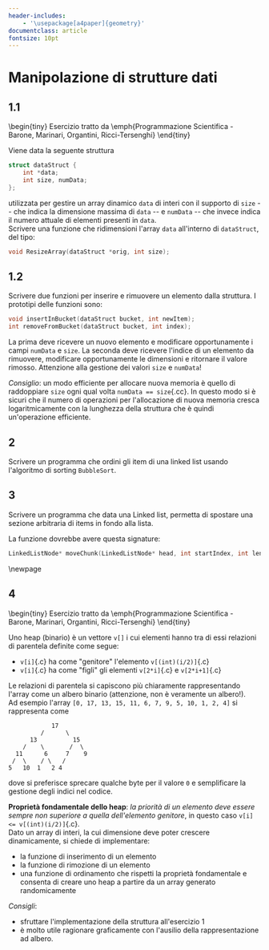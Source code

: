 ```yaml
---
header-includes:
    - '\usepackage[a4paper]{geometry}'
documentclass: article
fontsize: 10pt
---
```


# Manipolazione di strutture dati

## 1.1

\begin{tiny}
Esercizio tratto da \emph{Programmazione Scientifica - Barone, Marinari, Organtini, Ricci-Tersenghi}
\end{tiny}

Viene data la seguente struttura

```.cc {.numberLines}
struct dataStruct {
    int *data;
    int size, numData;
};
```

utilizzata per gestire un array dinamico `data` di interi con il supporto di `size` -- che indica la dimensione massima di `data` -- e `numData` -- che invece indica il numero attuale di elementi presenti in `data`.  
Scrivere una funzione che ridimensioni l'array `data` all'interno di `dataStruct`, del tipo:

```.cc
void ResizeArray(dataStruct *orig, int size);
```

## 1.2

Scrivere due funzioni per inserire e rimuovere un elemento dalla struttura. I prototipi delle funzioni sono:

```.cc
void insertInBucket(dataStruct bucket, int newItem);
int removeFromBucket(dataStruct bucket, int index);
```

La prima deve ricevere un nuovo elemento e modificare opportunamente i campi `numData` e `size`. La seconda deve ricevere l'indice di un elemento da rimuovere, modificare opportunamente le dimensioni e ritornare il valore rimosso.
Attenzione alla gestione dei valori `size` e `numData`!

*Consiglio*: un modo efficiente per allocare nuova memoria è quello di raddoppiare `size` ogni qual volta `numData == size`{.cc}. In questo modo si è sicuri che il numero di operazioni per l'allocazione di nuova memoria cresca logaritmicamente con la lunghezza della struttura che è quindi un'operazione efficiente.

## 2

Scrivere un programma che ordini gli item di una linked list usando l'algoritmo di sorting `BubbleSort`.

## 3

Scrivere un programma che data una Linked list, permetta di spostare una sezione arbitraria di items in fondo alla lista. 

La funzione dovrebbe avere questa signature: 

```.cc
LinkedListNode* moveChunk(LinkedListNode* head, int startIndex, int lenOfChunk); 
```

\newpage

## 4

\begin{tiny}
Esercizio tratto da \emph{Programmazione Scientifica - Barone, Marinari, Organtini, Ricci-Tersenghi}
\end{tiny}

Uno heap (binario) è un vettore `v[]` i cui elementi hanno tra di essi relazioni di parentela definite come segue:

- `v[i]`{.c} ha come "genitore" l'elemento `v[(int)(i/2)]`{.c}
- `v[i]`{.c} ha come "figli" gli elementi `v[2*i]`{.c} e `v[2*i+1]`{.c}

Le relazioni di parentela si capiscono più chiaramente rappresentando l'array come un albero binario (attenzione, non è veramente un albero!).  
Ad esempio l'array `[0, 17, 13, 15, 11, 6, 7, 9, 5, 10, 1, 2, 4]` si rappresenta come

```
            17
         /      \
      13          15
    /    \       /  \
  11      6     7    9
 /  \    / \   /
5   10  1   2 4
```

dove si preferisce sprecare qualche byte per il valore `0` e semplificare la gestione degli indici nel codice.

**Proprietà fondamentale dello heap**: *la priorità di un elemento deve essere sempre non superiore a quella dell'elemento genitore*, in questo caso `v[i] <= v[(int)(i/2)]`{.c}.  
Dato un array di interi, la cui dimensione deve poter crescere dinamicamente, si chiede di implementare:

- la funzione di inserimento di un elemento
- la funzione di rimozione di un elemento
- una funzione di ordinamento che rispetti la proprietà fondamentale e consenta di creare uno heap a partire da un array generato randomicamente

*Consigli*: 

- sfruttare l'implementazione della struttura all'esercizio 1
- è molto utile ragionare graficamente con l'ausilio della rappresentazione ad albero.
